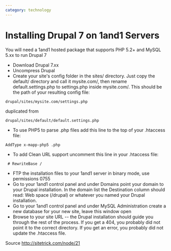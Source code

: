 ```yaml
---
category: technology
---
```

# Installing Drupal 7 on 1and1 Servers

You will need a 1and1 hosted package that supports PHP 5.2+ and MySQL 5.xx to run Drupal 7

* Download Drupal 7.xx
* Uncompress Drupal
* Create your site's config folder in the sites/ directory. Just copy the default/ directory and call it mysite.com/, then rename default.settings.php to settings.php inside mysite.com/. This should be the path of your resulting config file:
```
drupal/sites/mysite.com/settings.php
```
duplicated from
```
drupal/sites/default/default.settings.php
```
* To use PHP5 to parse .php files add this line to the top of your .htaccess file:
```
AddType x-mapp-php5 .php
```
* To add Clean URL support uncomment this line in your .htaccess file:
```
 # RewriteBase /
```
* FTP the installation files to your 1and1 server in binary mode, use permissions 0755
* Go to your 1and1 control panel and under Domains point your domain to your Drupal installation. In the domain list the Destination column should read:
Web space (/drupal) or whatever you named your Drupal installation.
* Go to your 1and1 control panel and under MySQL Administration create a new database for your new site, leave this window open
* Browse to your site URL -- the Drupal installation should guide you through the rest of the process. If you get a 404, you probably did not point it to the correct directory. If you get an error, you probably did not update the .htaccess file.

Source http://sitetrick.com/node/21

